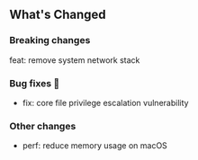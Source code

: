 ## What's Changed

### Breaking changes

feat: remove system network stack

### Bug fixes 🐛

* fix: core file privilege escalation vulnerability

### Other changes

* perf: reduce memory usage on macOS

